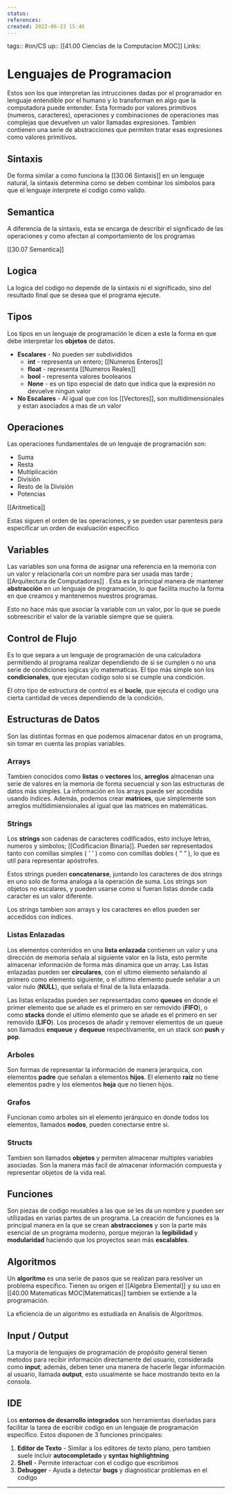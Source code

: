 ```yaml
---
status:
references:
created: 2022-06-23 15:40
---
```

tags:: #on/CS 
up:: [[41.00 Ciencias de la Computacion MOC]]
Links: 
# Lenguajes de Programacion
Estos son los que interpretan las intrucciones dadas por el programador en lenguaje entendible por el humano y lo transforman en algo que la computadora puede entender. Esta formado por valores primitivos (numeros, caracteres), operaciones y combinaciones de operaciones mas complejas que devuelven un valor llamadas expresiones. Tambien contienen una serie de abstracciones que permiten tratar esas expresiones como valores primitivos.

## Sintaxis
De forma similar a como funciona la [[30.06 Sintaxis]] en un lenguaje natural, la sintaxis determina como se deben combinar los simbolos para que el lenguaje interprete el codigo como valido.

## Semantica
A diferencia de la sintaxis, esta se encarga de describir el significado de las operaciones y como afectan al comportamiento de los programas

[[30.07 Semantica]]

## Logica
La logica del codigo no depende de la sintaxis ni el significado, sino del resultado final que se desea que el programa ejecute.

## Tipos
Los tipos en un lenguaje de programación le dicen a este la forma en que debe interpretar los **objetos** de datos.

- **Escalares** - No pueden ser subdivididos
	- **int** - representa un entero; [[Numeros Enteros]]
	- **float** - representa [[Numeros Reales]]
	- **bool** - representa valores booleanos
	- **None** - es un tipo especial de dato que indica que la expresión no devuelve ningun valor
- **No Escalares** - Al igual que con los [[Vectores]], son multidimensionales y estan asociados a mas de un valor

## Operaciones
Las operaciones fundamentales de un lenguaje de programación son:
- Suma
- Resta
- Multiplicación
- División
- Resto de la División
- Potencias

[[Aritmetica]]

Estas siguen el orden de las operaciones, y se pueden usar parentesis para especificar un orden de evaluación especifico

## Variables
Las variables son una forma de asignar una referencia en la memoria con un valor y relacionarla con un nombre para ser usada mas tarde ; [[Arquitectura de Computadoras]] . Esta es la principal manera de mantener **abstracción** en un lenguaje de programación, lo que facilita mucho la forma en que creamos y mantenemos nuestros programas.

Esto no hace más que asociar la variable con un valor, por lo que se puede sobreescribir el valor de la variable siempre que se quiera.

## Control de Flujo
Es lo que separa a un lenguaje de programación de una calculadora permitiendo al programa realizar dependiendo de si se cumplen o no una serie de condiciones logicas y/o matematicas. El tipo más simple son los **condicionales**, que ejecutan codigo solo si se cumple una condición.

El otro tipo de estructura de control es el **bucle**, que ejecuta el codigo una cierta cantidad de veces dependiendo de la condición.

## Estructuras de Datos
Son las distintas formas en que podemos almacenar datos en un programa, sin tomar en cuenta las propias variables.

### Arrays
Tambien conocidos como **listas** o **vectores** los, **arreglos** almacenan una serie de valores en la memoria de forma secuencial y son las estructuras de datos más simples. La información en los arrays puede ser accedida usando índices. Además, podemos crear **matrices**, que simplemente son arreglos multidimiensionales al igual que las matrices en matemáticas. 

### Strings
Los **strings** son cadenas de caracteres codificados, esto incluye letras, numeros y simbolos; [[Codificacion Binaria]]. Pueden ser representados tanto con comillas simples ( *' '* )  como con comillas dobles ( *" "* ), lo que es util para representar apóstrofes. 

Estos strings pueden **concatenarse**, juntando los caracteres de dos strings en uno solo de forma analoga a la operación de suma. Los strings son objetos no escalares, y pueden usarse como si fueran listas donde cada caracter es un valor diferente. 

Los strings tambien son arrays y los caracteres en ellos pueden ser accedidos con índices.

### Listas Enlazadas
Los elementos contenidos en una **lista enlazada** contienen un valor y una dirección de memoria señala al siguiente valor en la lista, esto permite almacenar información de forma más dinamica que un array. Las listas enlazadas pueden ser **circulares**, con el ultimo elemento señalando al primero como elemento siguiente, o el ultimo elemento puede señalar a un valor nulo (**NULL**), que señala el final de la lista enlazada.

Las listas enlazadas pueden ser representadas como **queues** en donde el primer elemento que se añade es el primero en ser removido (**FIFO**), o como **stacks** donde el ultimo elemento que se añade es el primero en ser removido (**LIFO**). Los procesos de añadir y remover elementos de un queue son llamados **enqueue** y **dequeue** respectívamente, en un stack son **push** y **pop**.

### Arboles
Son formas de representar la información de manera jerarquica, con elementos **padre** que señalan a elementos **hijos**. El elemento **raíz** no tiene elementos padre y los elementos **hoja** que no tienen hijos.

### Grafos
Funcionan como arboles sin el elemento jerárquico en donde todos los elementos, llamados **nodos**, pueden conectarse entre si.

### Structs
Tambien son llamados **objetos** y permiten almacenar multiples variables asociadas. Son la manera más facil de almacenar información compuesta y representar objetos de la vida real.

## Funciones
Son piezas de codigo reusables a las que se les da un nombre y pueden ser utilizadas en varias partes de un programa. La creación de funciones es la principal manera en la que se crean **abstracciones** y son la parte más esencial de un programa moderno, porque mejoran la **legibilidad** y **modularidad** haciendo que los proyectos sean más **escalables**.

## Algoritmos
Un **algoritmo** es una serie de pasos que se realizan para resolver un problema específico. Tienen su origen el [[Algebra Elemental]] y su uso en [[40.00 Matematicas MOC|Matematicas]] tambien se extiende a la programación. 

La eficiencia de un algoritmo es estudiada en Analisis de Algoritmos.

## Input / Output
La mayoria de lenguajes de programación de propósito general tienen metodos para recibir información directamente del usuario, considerada como **input**; además, deben tener una manera de hacerle llegar información al usuario, llamada **output**, esto usualmente se hace mostrando texto en la consola.

## IDE
Los **entornos de desarrollo integrados** son herramientas diseñadas para facilitar la tarea de escribir codigo en un lenguaje de programación específico. Estos disponen de 3 funciones principales:
1. **Editor de Texto** - Similar a los editores de texto plano, pero tambien suele incluir **autocompletado** y **syntax highlightning**
2. **Shell** - Permite interactuar con el codigo que escribimos
3. **Debugger** - Ayuda a detectar **bugs** y diagnosticar problemas en el codigo
___
